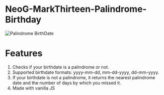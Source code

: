 # NeoG-MarkThirteen-Palindrome-Birthday

![Palindrome BirthDate](https://user-images.githubusercontent.com/96565022/193992020-7acf7279-97f4-4670-83e2-78ea73a38eea.png)

# Features

1. Checks if your birthdate is a palindrome or not.
2. Supported birthdate formats: yyyy-mm-dd, mm-dd-yyyy, dd-mm-yyyy.
3. If your birthdate is not a palindrome, it returns the nearest palindrome date and the number of days by which you missed it.
4. Made with vanilla JS
